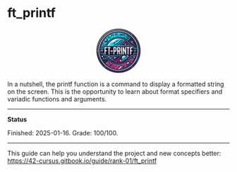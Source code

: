 # ft_printf

<p align="center">
  <a href="https://github.com/Albertoocbs/ft_printf">
    <img src="https://github.com/Albertoocbs/ft_printf/blob/master/ft_printf_circular.png" width="100"/>
  </a>
</p>

In a nutshell, the printf function is a command to display a formatted string on the screen.
This is the opportunity to learn about format specifiers and variadic functions and arguments.

---
**Status**

Finished: 2025-01-16. Grade: 100/100.

---

This guide can help you understand the project and new concepts better: https://42-cursus.gitbook.io/guide/rank-01/ft_printf
